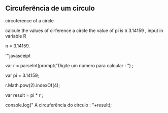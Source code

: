 ## Circuferência de um circulo 

circuference of a circle 

calcule the values of cirference a circle the value of pi is π 3.14159 , input in variable R  

<p> π = 3.14159. </p>


'''javasceipt

var r = parseInt(prompt("Digite um número para calcular : ") ;

var pi = 3.14159;

r.Math.pow(2).indexOf(4);

var result = pi * r ; 


console.log(" A circuferência do circulo : "+result);

```

